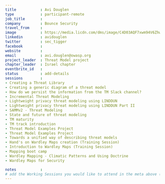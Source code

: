 ```yaml
---
title           : Avi Douglen
type            : participant-remote
job_title       : 
company         : Bounce Security
travel_from     :
image           : https://media.licdn.com/dms/image/C4D03AQF7xwm94V6Zhw/profile-displayphoto-shrink_200_200/0?e=1565222400&v=beta&t=u0Ho5FcXp53BjOyWcLW1QINitCVU9HgGZCrEok1xZOU
linkedin        : avidouglen
twitter         : sec_tigger
facebook        :
website         :
email           : avi.douglen@owasp.org
project_leader  : Threat Model project
chapter_leader  : Israel chapter
eventbrite_id   : 
status          : add-details
sessions        :
- Creating a Threat Library
- Creating a generic diagram of a threat model
- How do we persist the information from the TM Slack channel?
- Incremental Threat Modeling
- Lightweight privacy threat modeling using LINDDUN
- Lightweight privacy threat modeling using LINDDUN Part II
- SAMMv2 - Threat Modeling
- State and future of threat modeling
- TM maturity
- TM track introduction
- Threat Model Examples Project
- Threat Model Examples Project
- Towards a unified way of describing threat models
- Hand's on Wardley Maps creation (Training Session)
- Introduction to Wardley Maps (Training Session)
- Mapping boot camp
- Wardley Mapping - Climatic Patterns and Using Doctrine
- Wardley Maps for Security

notes           : 
# add the Working Sessions you would like to attend in the meta above (use the session's title) e.g. sessions (one per line): -Security Playbooks Diagrams -Hackathon Daily Sessions
---
```


<!-- put more details about participant here -->
